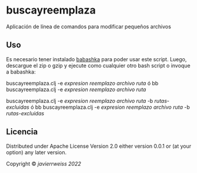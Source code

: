 # buscayreemplaza
Aplicación de línea de comandos para modificar pequeños archivos

## Uso
Es necesario tener instalado [babashka](https://github.com/babashka/babashka) para poder usar este script. Luego,
descargue el zip o gzip y ejecute como cualquier otro bash script o invoque a babashka:

  buscayreemplaza.clj -e *expresion* *reemplazo* *archivo* *ruta*  ó bb buscayreemplaza.clj -e *expresion* *reemplazo* *archivo* *ruta* 
  
  
  buscayreemplaza.clj -e *expresion* *reemplazo* *archivo* *ruta* -b *rutas-excluidas* ó bb buscayreemplaza.clj -e *expresion* *reemplazo* *archivo* *ruta* -b *rutas-excluidas*
  
## Licencia
Distributed under Apache License Version 2.0 either version 0.0.1 or (at your option) any later version.
  
  
Copyright © *javierrweiss 2022*
